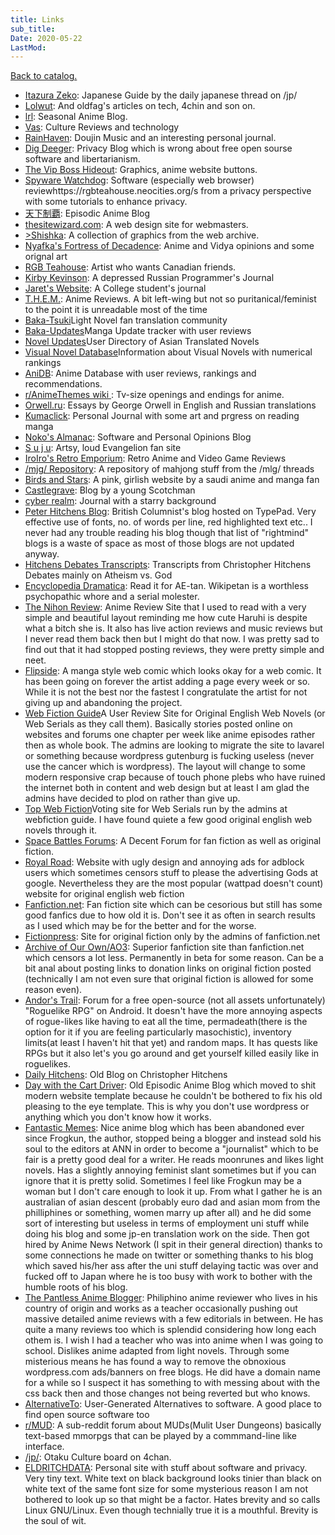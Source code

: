 ```yaml
---
title: Links
sub_title:
Date: 2020-05-22
LastMod:
---
```


[Back to catalog.](https://otaking.xyz/index.html)



- [Itazura Zeko](https://itazuraneko.neocities.org/): Japanese Guide by the daily japanese thread on /jp/
- [Lolwut](https://lolwut.neocities.org/): And oldfag's articles on tech, 4chin and son on.
- [lrl](https://lrl.neocities.org/): Seasonal Anime Blog.
- [Vas](https://vas.neocities.org/): Culture Reviews and technology
- [RainHaven](https://rainhaven.neocities.org/): Doujin Music and an interesting personal journal.
- [Dig Deeger](https://digdeeper.neocities.org/): Privacy Blog which is wrong about free open sourse software and libertarianism.
- [The Vip Boss Hideout](https://vipboss.neocities.org/): Graphics, anime website buttons.
- [Spyware Watchdog](https://spyware.neocities.org/): Software (especially web browser) reviewhttps://rgbteahouse.neocities.org/s from a privacy perspective with some tutorials to enhance privacy.
- [天下制覇](http://www.blog.seiha.org/): Episodic Anime Blog
- [thesitewizard.com](https://www.thesitewizard.com/): A web design site for webmasters.
- [>Shishka](https://shishka.neocities.org/): A collection of graphics from the web archive.
- [Nyafka's Fortress of Decadence](https://vocalintel.neocities.org/): Anime and Vidya opinions and some orignal art
- [RGB Teahouse](https://rgbteahouse.neocities.org/): Artist who wants Canadian friends.
- [Kirby Kevinson](https://kirbykevinson.neocities.org/): A depressed Russian Programmer's Journal
- [Jaret's Website](https://jaretwrites.neocities.org/): A College student's journal
- [T.H.E.M.](https://www.themanime.org/index.php): Anime Reviews. A bit left-wing but not so puritanical/feminist to the point it is unreadable most of the time
- [Baka-Tsuki](https://www.baka-tsuki.org/)Light Novel fan translation community
- [Baka-Updates](https://www.mangaupdates.com/index.html)Manga Update tracker with user reviews
- [Novel Updates](https://www.novelupdates.com/)User Directory of Asian Translated Novels
- [Visual Novel Database](https://vndb.org/)Information about Visual Novels with numerical rankings
- [AniDB](https://anidb.net/): Anime Database with user reviews, rankings and recommendations.
- [r/AnimeThemes wiki ](https://old.reddit.com/r/AnimeThemes/wiki/index): Tv-size openings and endings for anime.
- [Orwell.ru](https://orwell.ru/): Essays by George Orwell in English and Russian translations
- [Kumaclick](https://kumaclick.neocities.org/index.html): Personal Journal with some art and prgress on reading manga
- [Noko's Almanac](https://nokoru.neocities.org/index.html): Software and Personal Opinions Blog
- [S u j u](https://suyu.neocities.org/): Artsy, loud Evangelion fan site
- [IroIro's Retro Emporium](https://iroiro.neocities.org/): Retro Anime and Video Game Reviews
- [/mjg/ Repository](https://mjg-repo.neocities.org/index.html): A repository of mahjong stuff from the /mlg/ threads
- [Birds and Stars](https://birdsandstars.neocities.org/): A pink, girlish website by a saudi anime and manga fan
- [Castlegrave](https://castlegrave.neocities.org/index.html): Blog by a young Scotchman
- [cyber realm](https://cyber-realm.neocities.org/): Journal with a starry background
- [Peter Hitchens Blog](https://hitchensblog.mailonsunday.co.uk/): British Columnist's blog hosted on TypePad. Very effective use of fonts, no. of words per line, red highlighted text etc.. I never had any trouble reading his blog though that list of "rightmind" blogs is a waste of space as most of those blogs are not updated anyway.
- [Hitchens Debates Transcripts](https://hitchensdebates.blogspot.com/): Transcripts from Christopher Hitchens Debates mainly on Atheism vs. God
- [Encyclopedia Dramatica](https://encyclopediadramatica.wiki/): Read it for AE-tan. Wikipetan is a worthless psychopathic whore and a serial molester.
- [The Nihon Review](https://web.archive.org/web/20170512030033/http://www.nihonreview.com/anime): Anime Review Site that I used to read with a very simple and beautiful layout reminding me how cute Haruhi is despite what a bitch she is. It also has live action reviews and music reviews but I never read them back then but I might do that now. I was pretty sad to find out that it had stopped posting reviews, they were pretty simple and neet.
- [Flipside](http://flipside.keenspot.com/): A manga style web comic which looks okay for a web comic. It has been going on forever the artist adding a page every week or so. While it is not the best nor the fastest I congratulate the artist for not giving up and abandoning the project.
- [Web Fiction Guide](http://webfictionguide.com/)A User Review Site for Original English Web Novels (or Web Serials as they call them). Basically stories posted online on websites and forums one chapter per week like anime episodes rather then as whole book. The admins are looking to migrate the site to lavarel or something because wordpress gutenburg is fucking useless (never use the cancer which is wordpress). The layout will change to some modern responsive crap because of touch phone plebs who have ruined the internet both in content and web design but at least I am glad the admins have decided to plod on rather than give up.
- [Top Web Fiction](http://topwebfiction.com/)Voting site for Web Serials run by the admins at webfiction guide. I have found quiete a few good original english web novels through it.
- [Space Battles Forums](https://forums.spacebattles.com/forums/creative-writing.18/): A Decent Forum for fan fiction as well as original fiction.
- [Royal Road](https://www.royalroad.com/fictions/best-rated): Website with ugly design and annoying ads for adblock users which sometimes censors stuff to please the advertising Gods at google. Nevertheless they are the most popular (wattpad doesn't count) website for original english web fiction
- [Fanfiction.net](https://www.fanfiction.net/): Fan fiction site which can be cesorious but still has some good fanfics due to how old it is. Don't see it as often in search results as I used which may be for the better and for the worse.
- [Fictionpress](https://www.fictionpress.com/): Site for original fiction only by the admins of fanfiction.net
- [Archive of Our Own/AO3](https://www.archiveofourown.org/): Superior fanfiction site than fanfiction.net which censors a lot less. Permanently in beta for some reason. Can be a bit anal about posting links to donation links on original fiction posted (technically I am not even sure that original fiction is allowed for some reason even).
- [Andor's Trail](https://andorstrail.com/): Forum for a free open-source (not all assets unfortunately) "Roguelike RPG" on Android. It doesn't have the more annoying aspects of rogue-likes like having to eat all the time, permadeath(there is the option for it if you are feeling particularly masochistic), inventory limits(at least I haven't hit that yet) and random maps. It has quests like RPGs but it also let's you go around and get yourself killed easily like in roguelikes.
- [Daily Hitchens](https://dailyhitchens.blogspot.com/): Old Blog on Christopher Hitchens
- [Day with the Cart Driver](http://daywith.thecartdriver.com/): Old Episodic Anime Blog which moved to shit modern website template because he couldn't be bothered to fix his old pleasing to the eye template. This is why you don't use wordpress or anything which you don't know how it works.
- [Fantastic Memes](http://fantasticmemes.wordpress.com/): Nice anime blog which has been abandoned ever since Frogkun, the author, stopped being a blogger and instead sold his soul to the editors at ANN in order to become a "journalist" which to be fair is a pretty good deal for a writer. He reads moonrunes and likes light novels. Has a slightly annoying feminist slant sometimes but if you can ignore that it is pretty solid. Sometimes I feel like Frogkun may be a woman but I don't care enough to look it up. From what I gather he is an australian of asian descent (probably euro dad and asian mom from the philliphines or something, women marry up after all) and he did some sort of interesting but useless in terms of employment uni stuff while doing his blog and some jp-en translation work on the side. Then got hired by Anime News Network (I spit in their general direction) thanks to some connections he made on twitter or something thanks to his blog which saved his/her ass after the uni stuff delaying tactic was over and fucked off to Japan where he is too busy with work to bother with the humble roots of his blog.
- [The Pantless Anime Blogger](https://thepantlessanimeblogger.wordpress.com/): Philiphino anime reviewer who lives in his country of origin and works as a teacher occasionally pushing out massive detailed anime reviews with a few editorials in between. He has quite a many reviews too which is splendid considering how long each othem is. I wish I had a teacher who was into anime when I was going to school. Dislikes anime adapted from light novels. Through some misterious means he has found a way to remove the obnoxious wordpress.com ads/banners on free blogs. He did have a domain name for a while so I suspect it has something to with messing about with the css back then and those changes not being reverted but who knows.
- [AlternativeTo](https://alternativeto.net/): User-Generated Alternatives to software. A good place to find open source software too
- [r/MUD](https://old.reddit.com/r/MUD/): A sub-reddit forum about MUDs(Mulit User Dungeons) basically text-based mmorpgs that can be played by a commmand-line like interface.
- [/jp/](https://boards.4channel.org/jp/): Otaku Culture board on 4chan.
- [ELDRITCHDATA](https://eldritchdata.neocities.org/): Personal site with stuff about software and privacy. Very tiny text. White text on black background looks tinier than black on white text of the same font size for some mysterious reason I am not bothered to look up so that might be a factor. Hates brevity and so calls Linux GNU/Linux. Even though technially true it is a mouthful. Brevity is the soul of wit.
